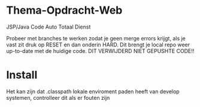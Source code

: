 # Thema-Opdracht-Web
JSP/Java Code Auto Totaal Dienst

Probeer met branches te werken zodat je geen merge errors krijgt, als je vast zit druk op RESET en dan onderin HARD.
Dit brengt je local repo weer up-to-date met de huidige code. DIT VERWIJDERD NIET GEPUSHTE CODE!!

# Install
Het kan zijn dat .classpath lokale enviroment paden heeft van develop systemen, controlleer dit als er fouten zijn
